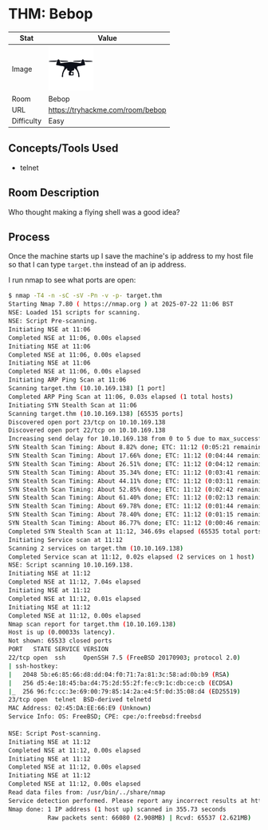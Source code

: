 # THM: Bebop

| Stat | Value |
| ---------- | -------------------------------------------- |
| Image | <img src="/images/write_ups/try_hack_me/bebop/bebop.jpeg" alt="Bebop" width="90"/> |
| Room | Bebop |
| URL | https://tryhackme.com/room/bebop |
| Difficulty | Easy |

## Concepts/Tools Used

- telnet

## Room Description

Who thought making a flying shell was a good idea?

## Process

Once the machine starts up I save the machine's ip address to my host file so that I can type `target.thm` instead of an ip address.

I run nmap to see what ports are open:

```bash
$ nmap -T4 -n -sC -sV -Pn -v -p- target.thm
Starting Nmap 7.80 ( https://nmap.org ) at 2025-07-22 11:06 BST
NSE: Loaded 151 scripts for scanning.
NSE: Script Pre-scanning.
Initiating NSE at 11:06
Completed NSE at 11:06, 0.00s elapsed
Initiating NSE at 11:06
Completed NSE at 11:06, 0.00s elapsed
Initiating NSE at 11:06
Completed NSE at 11:06, 0.00s elapsed
Initiating ARP Ping Scan at 11:06
Scanning target.thm (10.10.169.138) [1 port]
Completed ARP Ping Scan at 11:06, 0.03s elapsed (1 total hosts)
Initiating SYN Stealth Scan at 11:06
Scanning target.thm (10.10.169.138) [65535 ports]
Discovered open port 23/tcp on 10.10.169.138
Discovered open port 22/tcp on 10.10.169.138
Increasing send delay for 10.10.169.138 from 0 to 5 due to max_successful_tryno increase to 5
SYN Stealth Scan Timing: About 8.82% done; ETC: 11:12 (0:05:21 remaining)
SYN Stealth Scan Timing: About 17.66% done; ETC: 11:12 (0:04:44 remaining)
SYN Stealth Scan Timing: About 26.51% done; ETC: 11:12 (0:04:12 remaining)
SYN Stealth Scan Timing: About 35.34% done; ETC: 11:12 (0:03:41 remaining)
SYN Stealth Scan Timing: About 44.11% done; ETC: 11:12 (0:03:11 remaining)
SYN Stealth Scan Timing: About 52.85% done; ETC: 11:12 (0:02:42 remaining)
SYN Stealth Scan Timing: About 61.40% done; ETC: 11:12 (0:02:13 remaining)
SYN Stealth Scan Timing: About 69.78% done; ETC: 11:12 (0:01:44 remaining)
SYN Stealth Scan Timing: About 78.40% done; ETC: 11:12 (0:01:15 remaining)
SYN Stealth Scan Timing: About 86.77% done; ETC: 11:12 (0:00:46 remaining)
Completed SYN Stealth Scan at 11:12, 346.69s elapsed (65535 total ports)
Initiating Service scan at 11:12
Scanning 2 services on target.thm (10.10.169.138)
Completed Service scan at 11:12, 0.02s elapsed (2 services on 1 host)
NSE: Script scanning 10.10.169.138.
Initiating NSE at 11:12
Completed NSE at 11:12, 7.04s elapsed
Initiating NSE at 11:12
Completed NSE at 11:12, 0.01s elapsed
Initiating NSE at 11:12
Completed NSE at 11:12, 0.00s elapsed
Nmap scan report for target.thm (10.10.169.138)
Host is up (0.00033s latency).
Not shown: 65533 closed ports
PORT   STATE SERVICE VERSION
22/tcp open  ssh     OpenSSH 7.5 (FreeBSD 20170903; protocol 2.0)
| ssh-hostkey: 
|   2048 5b:e6:85:66:d8:dd:04:f0:71:7a:81:3c:58:ad:0b:b9 (RSA)
|   256 d5:4e:18:45:ba:d4:75:2d:55:2f:fe:c9:1c:db:ce:cb (ECDSA)
|_  256 96:fc:cc:3e:69:00:79:85:14:2a:e4:5f:0d:35:08:d4 (ED25519)
23/tcp open  telnet  BSD-derived telnetd
MAC Address: 02:45:DA:EE:66:E9 (Unknown)
Service Info: OS: FreeBSD; CPE: cpe:/o:freebsd:freebsd

NSE: Script Post-scanning.
Initiating NSE at 11:12
Completed NSE at 11:12, 0.00s elapsed
Initiating NSE at 11:12
Completed NSE at 11:12, 0.00s elapsed
Initiating NSE at 11:12
Completed NSE at 11:12, 0.00s elapsed
Read data files from: /usr/bin/../share/nmap
Service detection performed. Please report any incorrect results at https://nmap.org/submit/ .
Nmap done: 1 IP address (1 host up) scanned in 355.73 seconds
           Raw packets sent: 66080 (2.908MB) | Rcvd: 65537 (2.621MB)
```
